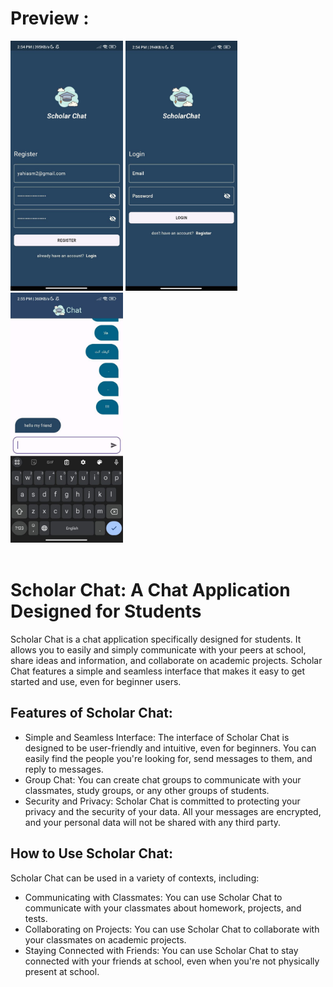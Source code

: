 
# Preview :

<div>
  <img src="screenshot1.jpg" height="400">
<img src="screenshot2.jpg" height="400">
<img src="screenshot3.jpg" height="400">
  <div/>
<br/>

# Scholar Chat: A Chat Application Designed for Students

Scholar Chat is a chat application specifically designed for students. It allows you to easily and simply communicate with your peers at school, share ideas and information, and collaborate on academic projects. Scholar Chat features a simple and seamless interface that makes it easy to get started and use, even for beginner users.

## Features of Scholar Chat:

- Simple and Seamless Interface: The interface of Scholar Chat is designed to be user-friendly and intuitive, even for beginners. You can easily find the people you're looking for, send messages to them, and reply to messages.
- Group Chat: You can create chat groups to communicate with your classmates, study groups, or any other groups of students.
- Security and Privacy: Scholar Chat is committed to protecting your privacy and the security of your data. All your messages are encrypted, and your personal data will not be shared with any third party.

## How to Use Scholar Chat:

Scholar Chat can be used in a variety of contexts, including:

- Communicating with Classmates: You can use Scholar Chat to communicate with your classmates about homework, projects, and tests.
- Collaborating on Projects: You can use Scholar Chat to collaborate with your classmates on academic projects.
- Staying Connected with Friends: You can use Scholar Chat to stay connected with your friends at school, even when you're not physically present at school.





